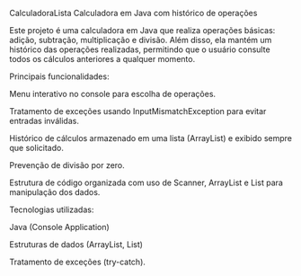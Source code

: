 CalculadoraLista  Calculadora em Java com histórico de operações

Este projeto é uma calculadora em Java que realiza operações básicas: adição, subtração, multiplicação e divisão. Além disso, ela mantém um histórico das operações realizadas, permitindo que o usuário consulte todos os cálculos anteriores a qualquer momento.

Principais funcionalidades:

Menu interativo no console para escolha de operações.

Tratamento de exceções usando InputMismatchException para evitar entradas inválidas.

Histórico de cálculos armazenado em uma lista (ArrayList) e exibido sempre que solicitado.

Prevenção de divisão por zero.

Estrutura de código organizada com uso de Scanner, ArrayList e List para manipulação dos dados.

Tecnologias utilizadas:

Java (Console Application)

Estruturas de dados (ArrayList, List)

Tratamento de exceções (try-catch).
